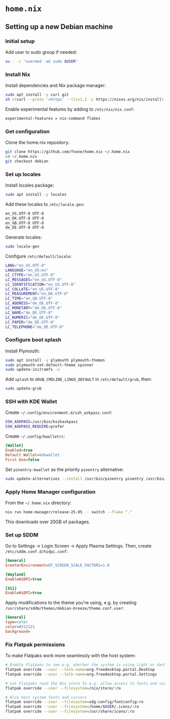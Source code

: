 # `home.nix`

## Setting up a new Debian machine

### Initial setup

Add user to sudo group if needed:

```bash
su - -c "usermod -aG sudo $USER"
```

### Install Nix

Install dependencies and Nix package manager:

```bash
sudo apt install -y curl git
sh <(curl --proto '=https' --tlsv1.2 -L https://nixos.org/nix/install) --daemon
```

Enable experimental features by adding to `/etc/nix/nix.conf`:

```bash
experimental-features = nix-command flakes
```

### Get configuration

Clone the home.nix repository:

```bash
git clone https://github.com/fnune/home.nix ~/.home.nix
cd ~/.home.nix
git checkout debian
```

### Set up locales

Install locales package:

```bash
sudo apt install -y locales
```

Add these locales to `/etc/locale.gen`:

```bash
en_US.UTF-8 UTF-8
en_DK.UTF-8 UTF-8
en_GB.UTF-8 UTF-8
de_DE.UTF-8 UTF-8
```

Generate locales:

```bash
sudo locale-gen
```

Configure `/etc/default/locale`:

```bash
LANG="en_US.UTF-8"
LANGUAGE="en_US:en"
LC_CTYPE="en_US.UTF-8"
LC_MESSAGES="en_US.UTF-8"
LC_IDENTIFICATION="en_US.UTF-8"
LC_COLLATE="en_US.UTF-8"
LC_MEASUREMENT="en_DK.UTF-8"
LC_TIME="en_GB.UTF-8"
LC_ADDRESS="de_DE.UTF-8"
LC_MONETARY="de_DE.UTF-8"
LC_NAME="de_DE.UTF-8"
LC_NUMERIC="de_DE.UTF-8"
LC_PAPER="de_DE.UTF-8"
LC_TELEPHONE="de_DE.UTF-8"
```

### Configure boot splash

Install Plymouth:

```bash
sudo apt install -y plymouth plymouth-themes
sudo plymouth-set-default-theme spinner
sudo update-initramfs -u
```

Add `splash` to `GRUB_CMDLINE_LINUX_DEFAULT` in `/etc/default/grub`, then:

```bash
sudo update-grub
```

### SSH with KDE Wallet

Create `~/.config/environment.d/ssh_askpass.conf`:

```bash
SSH_ASKPASS=/usr/bin/ksshaskpass
SSH_ASKPASS_REQUIRE=prefer
```

Create `~/.config/kwalletrc`:

```ini
[Wallet]
Enabled=true
Default Wallet=kdewallet
First Use=false
```

Set `pinentry-kwallet` as the priority `pinentry` alternative:

```sh
sudo update-alternatives --install /usr/bin/pinentry pinentry /usr/bin/pinentry-kwallet 95
```

### Apply Home Manager configuration

From the `~/.home.nix` directory:

```bash
nix run home-manager/release-25.05 -- switch --flake "."
```

This downloads over 20GB of packages.

### Set up SDDM

Go to Settings → Login Screen → Apply Plasma Settings. Then, create `/etc/sddm.conf.d/hidpi.conf`:

```ini
[General]
GreeterEnvironment=QT_SCREEN_SCALE_FACTORS=1.6

[Wayland]
EnableHiDPI=true

[X11]
EnableHiDPI=true
```

Apply modifications to the theme you're using, e.g. by creating `/usr/share/sddm/themes/debian-breeze/theme.conf.user`:

```ini
[General]
type=color
color=#212121
background=
```

### Fix Flatpak permissions

To make Flatpaks work more seamlessly with the host system:

```sh
# Enable Flatpaks to see e.g. whether the system is using light or dark mode
flatpak override --user --talk-name=org.freedesktop.portal.Desktop
flatpak override --user --talk-name=org.freedesktop.portal.Settings

# Let Flatpaks read the Nix store to e.g. allow access to fonts and cursors
flatpak override --user --filesystem=/nix/store/:ro

# Also host system fonts and cursors
flatpak override --user --filesystem=xdg-config/fontconfig:ro
flatpak override --user --filesystem=/home/$USER/.icons/:ro
flatpak override --user --filesystem=/usr/share/icons/:ro
```
